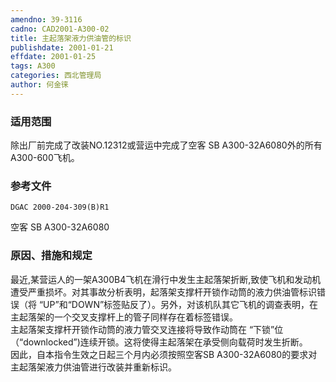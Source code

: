 ```yaml
---
amendno: 39-3116  
cadno: CAD2001-A300-02  
title: 主起落架液力供油管的标识  
publishdate: 2001-01-21  
effdate: 2001-01-25  
tags: A300  
categories: 西北管理局  
author: 何金徕  
---
```

  
### 适用范围  
除出厂前完成了改装NO.12312或营运中完成了空客 SB A300-32A6080外的所有A300-600飞机。  
  
<!--more-->  
### 参考文件  
    DGAC 2000-204-309(B)R1  
空客 SB A300-32A6080  
  
### 原因、措施和规定  
最近,某营运人的一架A300B4飞机在滑行中发生主起落架折断,致使飞机和发动机遭受严重损坏。对其事故分析表明，起落架支撑杆开锁作动筒的液力供油管标识错误（将 “UP”和“DOWN”标签贴反了）。另外，对该机队其它飞机的调查表明，在主起落架的一个交叉支撑杆上的管子同样存在着标签错误。  
    主起落架支撑杆开锁作动筒的液力管交叉连接将导致作动筒在 “下锁”位（“downlocked”)连续开锁。这将使得主起落架在承受侧向载荷时发生折断。  
    因此，自本指令生效之日起三个月内必须按照空客SB A300-32A6080的要求对主起落架液力供油管进行改装并重新标识。  
   
